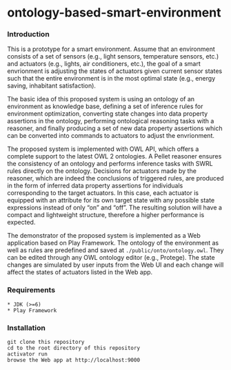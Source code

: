 ontology-based-smart-environment
================================

### Introduction

This is a prototype for a smart environment. Assume that an environment consists of a set of sensors (e.g., light sensors, temperature sensors, etc.) and actuators (e.g., lights, air conditioners, etc.), the goal of a smart envrionment is adjusting the states of actuators given current sensor states such that the entire environment is in the most optimal state (e.g., energy saving, inhabitant satisfaction).

The basic idea of this proposed system is using an ontology of an environment as knowledge base, defining a set of inference rules for environment optimization, converting state changes into data property assertions in the ontology, performing ontological reasoning tasks with a reasoner, and finally producing a set of new data property assertions which can be converted into commands to actuators to adjust the envrionment.

The proposed system is implemented
with OWL API, which offers a complete support to the latest OWL 2 ontologies.
A Pellet reasoner ensures the consistency of an ontology and performs inference
tasks with SWRL rules directly on the ontology. Decisions for actuators made by
the reasoner, which are indeed the conclusions of triggered rules, are produced in
the form of inferred data property assertions for individuals corresponding to the
target actuators. In this case, each actuator is equipped with an attribute for its own
target state with any possible state expressions instead of only “on” and “off”. The
resulting solution will have a compact and lightweight structure, therefore a higher
performance is expected. 

The demonstrator of the proposed system is implemented as a Web application based on Play Framework. The ontology of the environment as well as rules are predefined and saved at `./public/onto/ontology.owl`. They can be edited through any OWL ontology editor (e.g., Protege). The state changes are simulated by user inputs from the Web UI and each change will affect the states of actuators listed in the Web app.

### Requirements
    * JDK (>=6)
    * Play Framework 

### Installation
    git clone this repository
    cd to the root directory of this repository
    activator run
    browse the Web app at http://localhost:9000
